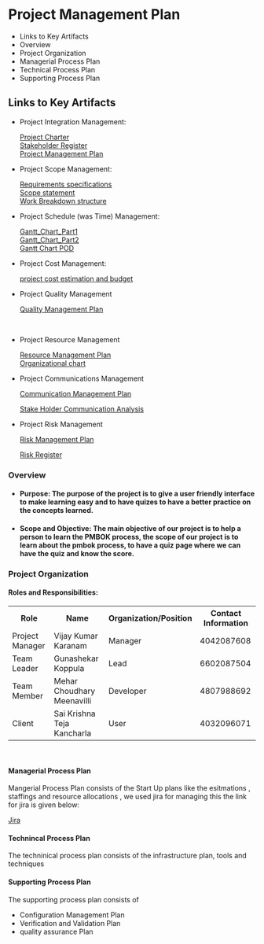 # Project Management Plan

*  Links to Key Artifacts
*  Overview
*  Project Organization
*  Managerial Process Plan
*  Technical Process Plan
*  Supporting Process Plan

## Links to Key Artifacts

* Project Integration Management:

  [Project Charter](https://github.com/KaranamVijayKumar/projectmanagement/blob/master/project-integration-management/project-charter.md)
  <br>
  [Stakeholder Register](https://github.com/KaranamVijayKumar/projectmanagement/blob/master/docs/Stakeholder_register.md)
  <br>
  [Project Management Plan](https://github.com/KaranamVijayKumar/projectmanagement/blob/master/project-integration-management/pmp.md)

* Project Scope Management:

  [Requirements specifications](https://github.com/KaranamVijayKumar/projectmanagement/blob/master/project-scope-management/requirement-specifications.md)
  <br>
  [Scope statement](https://github.com/KaranamVijayKumar/projectmanagement/blob/master/project-scope-management/scope-statement.md)
  <br>
  [Work Breakdown structure](https://github.com/KaranamVijayKumar/projectmanagement/blob/master/project-scope-management/WBS%20Tree%20Structure)
  
* Project Schedule (was Time) Management:

  [Gantt_Chart_Part1](https://github.com/KaranamVijayKumar/projectmanagement/blob/master/project-schedule-management/Gantt_Chart_01.PNG)
  <br>
  [Gantt_Chart_Part2](https://github.com/KaranamVijayKumar/projectmanagement/blob/master/project-schedule-management/Gantt_Chart_02.PNG)
  <br>
  [Gantt Chart POD](https://github.com/KaranamVijayKumar/projectmanagement/blob/master/project-schedule-management/Learning%20Made%20Easy.pod)

* Project Cost Management:

  [project cost estimation and budget](https://docs.google.com/spreadsheets/d/1QCorTFFWIbQ6laoLgMSgOSUC70jZ-G5k3fI5TECkFsg/edit#gid=0)
  
* Project Quality Management

  [Quality Management Plan](https://github.com/KaranamVijayKumar/projectmanagement/blob/master/project-quality-management/quality-management-plan.md)
<br>

* Project Resource Management

  [Resource  Management  Plan](https://github.com/KaranamVijayKumar/projectmanagement/blob/master/project-resource-management/resource-management-plan.md)
  <br>
  [Organizational chart](https://github.com/KaranamVijayKumar/projectmanagement/blob/master/project-resource-management/project-organizational-charts.md)

* Project Communications Management

  [Communication  Management Plan](https://github.com/KaranamVijayKumar/projectmanagement/blob/master/project-communications-management/communication-management-plan.md)
  <br>

  [Stake Holder Communication Analysis](https://github.com/KaranamVijayKumar/projectmanagement/blob/master/project-communications-management/stake-holder-communication-analysis.md)

* Project Risk Management

  [Risk Management Plan](https://github.com/KaranamVijayKumar/projectmanagement/blob/master/project-risk-management/risk-management-plan.md)
  <br>

  [Risk Register](https://github.com/KaranamVijayKumar/projectmanagement/blob/master/project-risk-management/risk-register.md)
  

### Overview

* #### Purpose: The purpose of the project is to give a user friendly interface to make learning easy and to have quizes to have a better practice on the concepts learned.

* #### Scope and Objective: The main objective of our project is to help a person to learn the PMBOK process, the scope of our project is to learn about the pmbok process, to have a quiz page where we can have the quiz and know the score.
 
 ### Project Organization
 
 #### Roles and Responsibilities:

<table>
  <tr>
    <th>Role</th>
    <th>Name</th>
    <th>Organization/Position</th>
    <th>Contact Information</th>
  </tr>
  <tr>
    <td>Project Manager</td>
    <td>Vijay Kumar Karanam</td>
    <td>Manager</td>
    <td>4042087608</td>
  </tr>
  <tr>
    <td>Team Leader</td>
    <td>Gunashekar Koppula</td>
    <td>Lead</td>
    <td>6602087504</td>
  </tr>
  <tr>
    <td>Team Member</td>
    <td>Mehar Choudhary Meenavilli</td>
    <td>Developer</td>
    <td>4807988692</td>
  </tr>
  <tr>
    <td>Client</td>
    <td>Sai Krishna Teja Kancharla</td>
    <td>User</td>
    <td>4032096071</td>
  </tr>
</table>
<br>

#### Managerial Process Plan

Mangerial Process Plan consists of the Start Up plans like the esitmations , staffings and resource allocations , we used jira for managing this the link for jira is given below:

[Jira](http://198.209.246.206:8080/secure/RapidBoard.jspa?rapidView=23&projectKey=LME&view=planning.nodetail "Jira Link")

#### Technincal Process Plan

The techninical process plan consists of the infrastructure plan, tools and techniques

#### Supporting Process Plan

The supporting process plan consists of

* Configuration Management Plan
* Verification and Validation Plan
* quality assurance Plan

 
 
